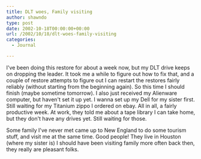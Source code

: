 ```yaml
---
title: DLT woes, Family visiting
author: shawndo
type: post
date: 2002-10-18T00:00:00+00:00
url: /2002/10/18/dlt-woes-family-visiting
categories:
  - Journal

---
```

I've been doing this restore for about a week now, but my DLT drive keeps on dropping the leader. It took me a while to figure out how to fix that, and a couple of restore attempts to figure out I can restart the restores fairly reliably (without starting from the beginning again). So this time I should finish (maybe sometime tomorrow). I also just received my Alienware computer, but haven't set it up yet. I wanna set up my Dell for my sister first. Still waiting for my Titanium zippo I ordered on ebay. All in all, a fairly productive week. At work, they told me about a tape library I can take home, but they don't have any drives yet. Still waiting for those.  
  
Some family I've never met came up to New England to do some tourism stuff, and visit me at the same time. Good people! They live in Houston (where my sister is) I should have been visiting family more often back then, they really are pleasant folks.